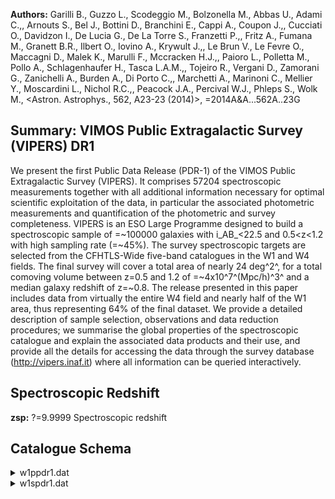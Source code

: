 **Authors:** Garilli B., Guzzo L., Scodeggio M., Bolzonella M., Abbas U., Adami C.,, Arnouts S., Bel J., Bottini D., Branchini E., Cappi A., Coupon J.,, Cucciati O., Davidzon I., De Lucia G., De La Torre S., Franzetti P.,, Fritz A., Fumana M., Granett B.R., Ilbert O., Iovino A., Krywult J.,, Le Brun V., Le Fevre O., Maccagni D., Malek K., Marulli F., Mccracken H.J.,, Paioro L., Polletta M., Pollo A., Schlagenhaufer H., Tasca L.A.M.,, Tojeiro R., Vergani D., Zamorani G., Zanichelli A., Burden A., Di Porto C.,, Marchetti A., Marinoni C., Mellier Y., Moscardini L., Nichol R.C.,, Peacock J.A., Percival W.J., Phleps S., Wolk M., <Astron. Astrophys., 562, A23-23 (2014)>, =2014A&A...562A..23G

## Summary: VIMOS Public Extragalactic Survey (VIPERS) DR1 

We present the first Public Data Release (PDR-1) of the VIMOS Public Extragalactic Survey (VIPERS). It comprises 57204 spectroscopic measurements together with all additional information necessary for optimal scientific exploitation of the data, in particular the associated photometric measurements and quantification of the photometric and survey completeness. VIPERS is an ESO Large Programme designed to build a spectroscopic sample of =~100000 galaxies with i_AB_<22.5 and 0.5<z<1.2 with high sampling rate (=~45%). The survey spectroscopic targets are selected from the CFHTLS-Wide five-band catalogues in the W1 and W4 fields. The final survey will cover a total area of nearly 24 deg^2^, for a total comoving volume between z=0.5 and 1.2 of =~4x10^7^(Mpc/h)^3^ and a median galaxy redshift of z=~0.8. The release presented in this paper includes data from virtually the entire W4 field and nearly half of the W1 area, thus representing 64% of the final dataset. We provide a detailed description of sample selection, observations and data reduction procedures; we summarise the global properties of the spectroscopic catalogue and explain the associated data products and their use, and provide all the details for accessing the data through the survey database (http://vipers.inaf.it) where all information can be queried interactively.

## Spectroscopic Redshift 
 
**zsp:** ?=9.9999 Spectroscopic redshift 
 

## Catalogue Schema

<details>
<summary>w1ppdr1.dat</summary>

| Bytes   | Format     | Units        | Label      | Explanations                                                 |
|:--------|:-----------|:-------------|:-----------|:-------------------------------------------------------------|
| 1- 6    | A6         | ---          | ---        | [VIPERS]                                                     |
| 8- 16   | I9         | ---          | VIPERS     | VIPERS number (G1)                                           |
| 18- 26  | I9         | ---          | Num        | Internal id number (identical to VIPERS)                     |
| 28- 37  | F10.6      | deg          | RAdeg      | J2000 Righ Ascension in decimal degrees (alpha)              |
| 39- 47  | F9.6       | deg          | DEdeg      | J2000 Declination in decimal degrees (delta)                 |
| 49- 56  | F8.4       | mag          | selmag     | iAB selection magnitude. The selection                       |
| 0005    | catalogues | 58-          | 65         | F8.4  mag   e_selmag   Error on the selection magnitude      |
| 67- 74  | F8.4       | mag          | umag       | ?=-99 u magnitude (AB) from CFHTLS T0005 (2)                 |
| 76- 83  | F8.4       | mag          | gmag       | ?=-99 g magnitude (AB) from CFHTLS T0005 (2)                 |
| 85- 92  | F8.4       | mag          | rmag       | ?=-99 r magnitude (AB) from CFHTLS T0005 (2)                 |
| 94-101  | F8.4       | mag          | imag       | i magnitude (AB) from CFHTLS T0005 (2)                       |
| 103-110 | F8.4       | mag          | zmag       | ?=-99 z magnitude (AB) from CFHTLS T0005 (2)                 |
| 112-119 | F8.4       | mag          | e_umag     | ?=-99 rms uncertainty on umag (AB) (erru)                    |
| 121-128 | F8.4       | mag          | e_gmag     | ?=-99 rms uncertainty on gmag (AB) (errg)                    |
| 130-137 | F8.4       | mag          | e_rmag     | ?=-99 rms uncertainty on rmag (AB) (errr)                    |
| 139-146 | F8.4       | mag          | e_imag     | rms uncertainty on imag (AB) (erri)                          |
| 148-155 | F8.4       | mag          | e_zmag     | ?=-99 rms uncertainty on zmag (AB) (errz)                    |
| 157-164 | F8.4       | mag          | uT07       | ?=-99 u magnitude (AB) from CFHTLS T0007 (3)                 |
| 166-173 | F8.4       | mag          | gT07       | ?=-99 g magnitude (AB) from CFHTLS T0007 (3)                 |
| 175-182 | F8.4       | mag          | rT07       | ?=-99 r magnitude (AB) from CFHTLS T0007 (3)                 |
| 184-191 | F8.4       | mag          | iT07       | ?=-99 i magnitude (AB) from CFHTLS T0007 (3)                 |
| 193-200 | F8.4       | mag          | yT07       | ?=-99 y magnitude (AB) from CFHTLS T0007 (3)                 |
| 202-209 | F8.4       | mag          | zT07       | ?=-99 z magnitude (AB) from CFHTLS T0007 (3)                 |
| 211-218 | F8.4       | mag          | e_uT07     | ?=-99 error on uT07 (3)                                      |
| 220-227 | F8.4       | mag          | e_gT07     | ?=-99 error on gT07 (3)                                      |
| 229-236 | F8.4       | mag          | e_rT07     | ?=-99 error on rT07 (3)                                      |
| 238-245 | F8.4       | mag          | e_iT07     | ?=-99 error on iT07 (3)                                      |
| 247-254 | F8.4       | mag          | e_yT07     | ?=-99 error on yT07 (3)                                      |
| 256-263 | F8.4       | mag          | e_zT07     | ?=-99 error on zT07 (3)                                      |
| 265-272 | F8.4       | mag          | dUG        | ?=-99 Tile to tile color offset {delta}_UG_ (4)              |
| 274-281 | F8.4       | mag          | dGR        | ?=-99 Tile to tile color offset {delta}_GR_ (4)              |
| 283-290 | F8.4       | mag          | dRI        | ?=-99 Tile to tile color offset {delta}_RI_ (4)              |
| 292-298 | F7.5       | mag          | E(B-V)     | [0.01/0.05] Extinction factor E(B-V) derived                 |
| 300-307 | F8.2       | pix          | r2         | Radius enclosing half the object light as                    |
| 0005    | catalogue  | 309-316      | F8.2       | pix     r2T07    Radius enclosing half the object light as   |
| 0007    | catalogue  | 318-320      | I3         | ---     cl       [-88/1]?=-99 VIPERS selection flag based on |
| 0005    | catalogue  | (see         | Guzzo      | et al.                                                       |
| 322-324 | I3         | ---          | fa         | [-88/1]?=-99 A value equal to 1 is assigned to               |
| 0       | otherwise  | (see         | Sect.      | 2.2) (agnFlag)                                               |
| 326     | I1         | ---          | fp         | [0/1] 1 = object inside photometric mask,                    |
| 0       | =          | object       | outside    | (photoMask)                                                  |
| 328     | I1         | ---          | fs         | [0/1] 1 = object inside the spectroscopic mask,              |
| 0       | =          | object       | outside    | (spectMask)                                                  |
| 0005    | catalogue, | supplemented | by         | T0006 catalogue in some specific cases (see Guzzo et al.,    |
| 3       | and        | Appendix     | C,         | for details on the tile to tile color                        |
| 0005    | and        | T0006        | catalogue  | differences).                                                |
| 0007    | catalogue. | All          | magnitudes | are corrected for Galactic extinction.                       |
| 0005    | data       | (see         | Guzzo      | et al., arXiv:1303.2623,                                     |

**Note**: u,g,r,i,z magnitudes (AB system) from the CFHTLS T0005 catalogue,
 supplemented by T0006 catalogue in some specific cases (see Guzzo et al.,
 arXiv:1303.2623, Sect. 3 and Appendix C, for details on the tile to tile color
 offsets, as well as for T0005 and T0006 catalogue differences).
 All magnitudes are corrected for Galactic extinction. When an object has not
 been observed in a given band, magnitude and error are set equal to -99.
Note (3): Magnitudes (AB system) from the CFHTLS T0007 catalogue.
  All magnitudes are corrected for Galactic extinction.
Note (4): Tile to tile color offsets used in the targets sample selection
 applied to the CFHTLS T0005 data (see Guzzo et al., arXiv:1303.2623,
 Sect. 3.1).

</details>

<details>
<summary>w1spdr1.dat</summary>

| Bytes   | Format     | Units    | Label      | Explanations                                                        |
|:--------|:-----------|:---------|:-----------|:--------------------------------------------------------------------|
| 1- 6    | A6         | ---      | ---        | [VIPERS]                                                            |
| 8- 16   | I9         | ---      | VIPERS     | VIPERS number                                                       |
| 18- 26  | I9         | ---      | Num        | Internal id number (G1)                                             |
| 28- 37  | F10.6      | deg      | RAdeg      | Right Ascension (J2000) (alpha)                                     |
| 39- 47  | F9.6       | deg      | DEdeg      | Declination (J2000) (delta)                                         |
| 49- 55  | F7.4       | mag      | imag       | AB selection (i-band) magnitude. The selection                      |
| 0005    | catalogues | 57-      | 62         | F6.4  mag   e_imag     Error on the selection magnitude (errselmag) |
| 64- 69  | A6         | ---      | Point      | Pointing name                                                       |
| 71      | I1         | ---      | Q          | [1/4] Quadrant                                                      |
| 73- 77  | F5.1       | ---      | q_zsp      | [0/230] Redshift confidence flag (1)                                |
| 79- 84  | F6.4       | ---      | zsp        | ?=9.9999 Spectroscopic redshift                                     |
| 86      | I1         | ---      | Ep         | [1/2] Observing epoch (2)                                           |
| 88      | I1         | ---      | fp         | [0/1] 1 = object inside photometric mask,                           |
| 0       | =          | object   | outside    | (photoMask)                                                         |
| 90- 97  | F8.4       | ---      | TSR        | [-1/1]?=-99 Target sampling rate (3)                                |
| 99-105  | F7.3       | ---      | SSR        | [-1/1]?=-99 Spectroscopic sampling rate (4)                         |
| 10      | indicate   | an       | AGN.       | The values are:                                                     |
| 4       | =          | a        | highly     | reliable redshift (estimated to have >95% probability of            |
| 3       | =          | also     | a          | very reliable redshift, comparable in confidence with Flag 4,       |
| 2       | =          | a        | fairly     | reliable redshift measurement, but not as straightforward to        |
| 3       | and        | 4,       | supported  | by cross-correlation results,                                       |
| 1       | =          | a        | reasonable | redshift measurement, based on weak spectral features               |
| 0       | =          | no       | reliable   | spectroscopic redshift measurement was possible.                    |
| 9       | =          | a        | redshift   | based on only one single clear spectral emission feature.           |
| 10      | =          | spectrum | with       | clear problems in the observation or data processing                |
| 14      | =          | secure   | AGN        | with a >95% reliable redshift, including at least 2                 |
| 13      | =          | secure   | AGN        | with good confidence redshift, based on one broad line              |
| 19      | =          | secure   | AGN        | with one single secure emission line feature, redshift              |
| 12      | =          | a        | >95%       | reliable redshift measurement, but lines are not significantly      |
| 11      | =          | a        | tentative  | redshift measurement, with spectral features not                    |
| 20      | when       | q<10,    | or         | 200                                                                 |

**Note**: as described in Sect. 4.3. It is in the form q.X, 2q.X, where:
  * the decimal part (X) indicates concordance X>=4) or discordance
    (X<3) with the photometric redshift. 
  * "q" is a quality flag for the spectrum; values >10 indicate an AGN.
    The values are:
  4 = a highly reliable redshift (estimated to have >95% probability of
      being correct), based on a high SNR spectrum and supported by obvious
      and consistent spectral features.
  3 = also a very reliable redshift, comparable in confidence with Flag 4,
      supported by clear spectral features in the spectrum, but not
      necessarily with high SNR.
  2 = a fairly reliable redshift measurement, but not as straightforward to
      confirm as for Flags 3 and 4, supported by cross-correlation results,
      continuum shape and some spectral features, with expected chance of
      ~=75% to be correct. We shall see in the following that the actual
      estimated confidence level will turn out to be significantly better.
  1 = a reasonable redshift measurement, based on weak spectral features
      and/or continuum shape, for which there is roughly a 50% chance that
      the redshift is actually wrong.
  0 = no reliable spectroscopic redshift measurement was possible.
  9 = a redshift based on only one single clear spectral emission feature.
 10 = spectrum with clear problems in the observation or data processing
      phases. It can be a failure in the vmmps Sky to CCD conversion
      (especially at field corners), or a failed extraction by VIPGI
      (Scodeggio et al.  2005PASP..117.1284S), or a bad sky subtraction
      because the object is too close to the edge of the slit.
 14 = secure AGN with a >95% reliable redshift, including at least 2
      broad lines.
 13 = secure AGN with good confidence redshift, based on one broad line
      and some faint additional feature.
 19 = secure AGN with one single secure emission line feature, redshift
      based on this line only.
 12 = a >95% reliable redshift measurement, but lines are not significantly
      broad, might not be an AGN.
 11 = a tentative redshift measurement, with spectral features not
      significantly broad.
  * "2" added in front of the number (i.e. adding 20 when q<10, or 200
    for an AGN), indicates a serendipitous (also called secondary) object
    appearing by chance within the slit of the main target.

</details>
